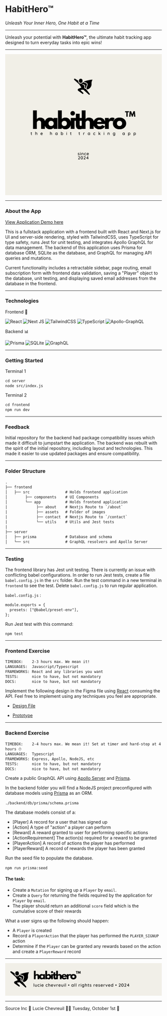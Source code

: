 # HabitHero™

_Unleash Your Inner Hero, One Habit at a Time_

<hr>

Unleash your potential with **HabitHero™**, the ultimate habit tracking app designed to turn everyday tasks into epic wins! 

<hr>


<img src="assets/coverimage.png">

<hr>

### About the App

[View Application Demo here](https://youtu.be/1kDihZ-3kkg)

This is a fullstack application with a frontend built with React and Next.js for UI and server-side rendering, styled with TailwindCSS, uses TypeScript for type safety, runs Jest for unit testing, and integrates Apollo GraphQL for data management. The backend of this application uses Prisma for database ORM, SQLite as the database, and GraphQL for managing API queries and mutations.

Current functionality includes a retractable sidebar, page routing, email subscription form with frontend data validation, saving a "Player" object to the database, unit testing, and displaying saved email addresses from the database in the frontend.

<hr>

### Technologies

Frontend 🎨

![React](https://img.shields.io/badge/react-%2320232a.svg?style=for-the-badge&logo=react&logoColor=%2361DAFB)
![Next JS](https://img.shields.io/badge/Next-black?style=for-the-badge&logo=next.js&logoColor=white)
![TailwindCSS](https://img.shields.io/badge/tailwindcss-%2338B2AC.svg?style=for-the-badge&logo=tailwind-css&logoColor=white)
![TypeScript](https://img.shields.io/badge/typescript-%23007ACC.svg?style=for-the-badge&logo=typescript&logoColor=white)
![Apollo-GraphQL](https://img.shields.io/badge/-ApolloGraphQL-311C87?style=for-the-badge&logo=apollo-graphql)

Backend 📊

![Prisma](https://img.shields.io/badge/Prisma-3982CE?style=for-the-badge&logo=Prisma&logoColor=white)
![SQLite](https://img.shields.io/badge/sqlite-%2307405e.svg?style=for-the-badge&logo=sqlite&logoColor=white)
![GraphQL](https://img.shields.io/badge/-GraphQL-E10098?style=for-the-badge&logo=graphql&logoColor=white)

<hr>

### Getting Started

Terminal 1

```
cd server
node src/index.js
```

Terminal 2

```
cd frontend
npm run dev
```

<hr>

### Feedback

Initial repository for the backend had package compatibility issues which made it difficult to jumpstart the application. The backend was rebuilt with the spirit of the initial repository, including layout and technologies. This made it easier to use updated packages and ensure compatibility.

<hr>

### Folder Structure
```
.
├── frontend
│   ├── src                # Holds frontend application
│        ├── components    # UI Components
│        └── app           # Holds frontend application
|             ├── about    # Nextjs Route to `/about`
|             ├── assets   # Folder of images
|             ├── contact  # Nextjs Route to `/contact`
|             └── utils    # Utils and Jest tests
|
├── server
│   ├── prisma             # Database and schema
│   └── src                # GraphQL resolvers and Apollo Server
```
<hr>

### Testing

The frontend library has Jest unit testing. There is currently an issue with conflicting babel configurations. In order to run Jest tests, create a file `babel.config.js` in the `src` folder. Run the test command in a new terminal in `frontend` to see the test. Delete `babel.config.js` to run regular application.

 `babel.config.js` :
```
module.exports = {
  presets: ["@babel/preset-env"],
};
```

Run Jest test with this command:
```
npm test
```

<hr>


### Frontend Exercise

```
TIMEBOX:    2-3 hours max. We mean it!
LANGUAGES:  Javascript/Typescript
FRAMEWORKS: React and any libraries you want
TESTS:      nice to have, but not mandatory
DOCS:       nice to have, but not mandatory
```

Implement the following design in the Figma file using [React](https://reactjs.org/) consuming the API. Feel free to implement using any techniques you feel are appropriate.

- [Design File](https://www.figma.com/file/wuTVYU1iqFg8Mjkgr170jz/Takehome?node-id=0%3A1)

- [Prototype](https://www.figma.com/proto/wuTVYU1iqFg8Mjkgr170jz/Takehome?page-id=0%3A1&node-id=1%3A1192&viewport=241%2C48%2C0.55&scaling=min-zoom&starting-point-node-id=1%3A1192)

<hr>

### Backend Exercise

```
TIMEBOX:    2-4 hours max. We mean it! Set at timer and hard-stop at 4 hours ⏱
LANGUAGES:  Typescript
FRAMEWORKS: Express, Apollo, NodeJS, etc
TESTS:      nice to have, but not mandatory
DOCS:       nice to have, but not mandatory
```

Create a public GraphQL API using [Apollo Server](https://www.apollographql.com/docs/apollo-server/) and [Prisma](https://www.prisma.io/).

In the backend folder you will find a NodeJS project preconfigured with database models using [Prisma](https://www.prisma.io/) as an ORM.

`./backend/db/prisma/schema.prisma`

The database models consist of a:

- [Player] A record for a user that has signed up
- [Action] A type of "action" a player can perform
- [Reward] A reward granted to user for performing specific actions
- [ActionRequirement] The action(s) required for a reward to be granted
- [PlayerAction] A record of actions the player has performed
- [PlayerReward] A record of rewards the player has been granted

Run the seed file to populate the database.

`npm run prisma:seed`

#### The task:

- Create a `Mutation` for signing up a `Player` by `email`.
- Create a `Query` for returning the fields required by the application for `Player` by `email`.
- The player should return an additional `score` field which is the cumulative score of their rewards

What a user signs up the following should happen:

- A `Player` is created
- Record a `PlayerAction` that the player has performed the `PLAYER_SIGNUP` action
- Determine if the `Player` can be granted any rewards based on the action and create a `PlayerReward` record

<hr>

<img src="assets/footer.png">

<hr>

Source Inc 🚀 Lucie Chevreuil 👩‍💻 Tuesday, October 1st 🎃
